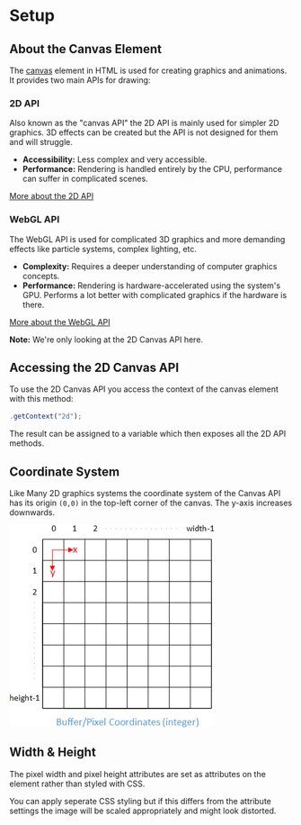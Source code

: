 # Setup

## About the Canvas Element

The [canvas](https://developer.mozilla.org/en-US/docs/Web/HTML/Element/canvas) element in HTML is used for creating graphics and animations. It provides two main APIs for drawing:

### 2D API

Also known as the "canvas API" the 2D API is mainly used for simpler 2D graphics. 3D effects can be created but the API is not designed for them and will struggle.

- **Accessibility:** Less complex and very accessible.
- **Performance:** Rendering is handled entirely by the CPU, performance can suffer in complicated scenes.

[More about the 2D API](https://developer.mozilla.org/en-US/docs/Web/API/Canvas_API)

### WebGL API

The WebGL API is used for complicated 3D graphics and more demanding effects like particle systems, complex lighting, etc.

- **Complexity:** Requires a deeper understanding of computer graphics concepts.
- **Performance:** Rendering is hardware-accelerated using the system's GPU. Performs a lot better with complicated graphics if the hardware is there.

[More about the WebGL API](https://developer.mozilla.org/en-US/docs/Web/API/WebGL_API)

**Note:** We're only looking at the 2D Canvas API here.

## Accessing the 2D Canvas API

To use the 2D Canvas API you access the context of the canvas element with this method:

```js
.getContext("2d");
```

The result can be assigned to a variable which then exposes all the 2D API methods.

## Coordinate System

Like Many 2D graphics systems the coordinate system of the Canvas API has its origin `(0,0)` in the top-left corner of the canvas. The y-axis increases downwards.

![Coordinate System Example](./coordinateExample.png)

## Width & Height

The pixel width and pixel height attributes are set as attributes on the element rather than styled with CSS.

You can apply seperate CSS styling but if this differs from the attribute settings the image will be scaled appropriately and might look distorted.
